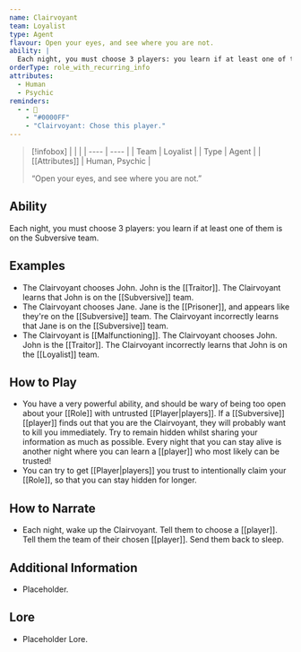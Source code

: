 ```yaml
---
name: Clairvoyant
team: Loyalist
type: Agent
flavour: Open your eyes, and see where you are not.
ability: |
  Each night, you must choose 3 players: you learn if at least one of them is on the Subversive team.
orderType: role_with_recurring_info
attributes:
  - Human
  - Psychic
reminders:
  - - 🔮
    - "#0000FF"
    - "Clairvoyant: Chose this player."
---
```

> [!infobox]
> |  |  |
> | ---- | ---- |
> | Team | Loyalist |
> | Type | Agent |
> | [[Attributes]] | Human, Psychic |
> 
>  “Open your eyes, and see where you are not.”

## Ability
Each night, you must choose 3 players: you learn if at least one of them is on the Subversive team.

## Examples
- The Clairvoyant chooses John. John is the [[Traitor]]. The Clairvoyant learns that John is on the [[Subversive]] team.
- The Clairvoyant chooses Jane. Jane is the [[Prisoner]], and appears like they're on the [[Subversive]] team. The Clairvoyant incorrectly learns that Jane is on the [[Subversive]] team.
- The Clairvoyant is [[Malfunctioning]]. The Clairvoyant chooses John. John is the [[Traitor]]. The Clairvoyant incorrectly learns that John is on the [[Loyalist]] team.

## How to Play
- You have a very powerful ability, and should be wary of being too open about your [[Role]] with untrusted [[Player|players]]. If a [[Subversive]] [[player]] finds out that you are the Clairvoyant, they will probably want to kill you immediately. Try to remain hidden whilst sharing your information as much as possible. Every night that you can stay alive is another night where you can learn a [[player]] who most likely can be trusted!
- You can try to get [[Player|players]] you trust to intentionally claim your [[Role]], so that you can stay hidden for longer.

## How to Narrate
- Each night, wake up the Clairvoyant. Tell them to choose a [[player]]. Tell them the team of their chosen [[player]]. Send them back to sleep.

## Additional Information
- Placeholder.

## Lore
- Placeholder Lore.